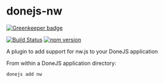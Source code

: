 # donejs-nw

[![Greenkeeper badge](https://badges.greenkeeper.io/donejs/donejs-nw.svg)](https://greenkeeper.io/)

[![Build Status](https://travis-ci.org/donejs/donejs-nw.svg?branch=master)](https://travis-ci.org/donejs/donejs-nw)
[![npm version](https://badge.fury.io/js/donejs-nw.svg)](http://badge.fury.io/js/donejs-nw)

A plugin to add support for nw.js to your DoneJS application

From within a DoneJS application directory:
```
donejs add nw
```